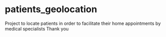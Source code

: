 # patients_geolocation
Project to locate patients in order to facilitate their home appointments by medical specialists
Thank you
